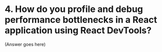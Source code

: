# 4. How do you profile and debug performance bottlenecks in a React application using React DevTools?

(Answer goes here)
